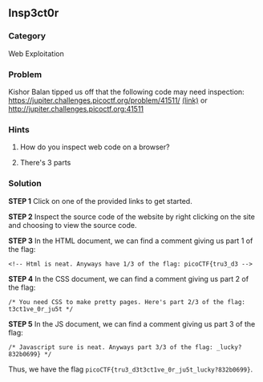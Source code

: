 ## Insp3ct0r
### Category
Web Exploitation
### Problem
Kishor Balan tipped us off that the following code may need inspection: https://jupiter.challenges.picoctf.org/problem/41511/ [(link)](https://jupiter.challenges.picoctf.org/problem/41511/) or http://jupiter.challenges.picoctf.org:41511
### Hints
1) How do you inspect web code on a browser?

2) There's 3 parts
### Solution

**STEP 1**
Click on one of the provided links to get started.

**STEP 2**
Inspect the source code of the website by right clicking on the site and choosing to view the source code. 

**STEP 3**
In the HTML document, we can find a comment giving us part 1 of the flag:

```<!-- Html is neat. Anyways have 1/3 of the flag: picoCTF{tru3_d3 -->```

**STEP 4**
In the CSS document, we can find a comment giving us part 2 of the flag:

```/* You need CSS to make pretty pages. Here's part 2/3 of the flag: t3ct1ve_0r_ju5t */```

**STEP 5**
In the JS document, we can find a comment giving us part 3 of the flag:

```/* Javascript sure is neat. Anyways part 3/3 of the flag: _lucky?832b0699} */```

Thus, we have the flag ```picoCTF{tru3_d3t3ct1ve_0r_ju5t_lucky?832b0699}```.
